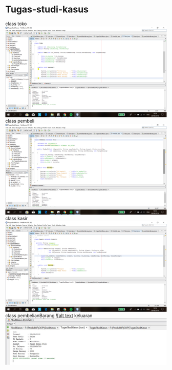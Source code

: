 # Tugas-studi-kasus
class toko
![alt text](https://github.com/salmasalsabila/Tugas-studi-kasus/blob/master/Screenshot%20(9).png)
class pembeli
![alt tetx](https://github.com/salmasalsabila/Tugas-studi-kasus/blob/master/Screenshot%20(10).png)
class kasir
![alt text](https://github.com/salmasalsabila/Tugas-studi-kasus/blob/master/Screenshot%20(8).png)
class pembelianBarang
![[alt text](https://github.com/salmasalsabila/Tugas-studi-kasus/blob/master/Screenshot%20(7).png)
keluaran
![alt text](https://github.com/salmasalsabila/Tugas-studi-kasus/blob/master/keluaran.JPG)
